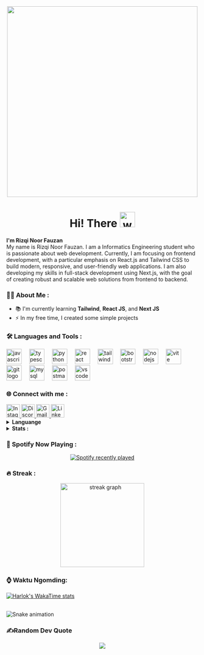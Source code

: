 <div align="center">
  <img src="https://gifdb.com/images/high/cartoon-character-louise-belcher-coding-is-fun-ctmkcciuc1gyxos2.gif" width="500px">
</div>
<h1 align="center">Hi! There <img src="https://user-images.githubusercontent.com/72663882/171687151-bb31c996-c9d2-49c8-b593-734946893b23.gif" alt="waving hand gif" aria-hidden="true" width="40" /></h1>
<p>
  <strong>I'm Rizqi Noor Fauzan</strong><br>
  My name is Rizqi Noor Fauzan.
  I am a Informatics Engineering student who is passionate about web development.
  Currently, I am focusing on frontend development, with a particular emphasis on React.js and Tailwind CSS to build modern, responsive, and user-friendly web applications.
  I am also developing my skills in full-stack development using Next.js, with the goal of creating robust and scalable web solutions from frontend to backend.
</p>



### 👩‍💻 About Me :

- 📚 I'm currently learning **Tailwind**, **React JS**, and **Next JS**  
- ⚡ In my free time, I created some simple projects

### 🛠️ Languages and Tools :

<div align="left">
  <img src="https://skillicons.dev/icons?i=js" height="40" alt="javascript logo"  />
  <img width="12" />
  <img src="https://skillicons.dev/icons?i=ts" height="40" alt="typescript logo"  />
  <img width="12" />
  <img src="https://skillicons.dev/icons?i=python" height="40" alt="python logo"  />
  <img width="12" />
  <img src="https://skillicons.dev/icons?i=react" height="40" alt="react logo"  />
  <img width="12" />
  <img src="https://skillicons.dev/icons?i=tailwind" height="40" alt="tailwindcss logo"  />
  <img width="12" />
  <img src="https://skillicons.dev/icons?i=bootstrap" height="40" alt="bootstrap logo"  />
  <img width="12" />
  <img src="https://skillicons.dev/icons?i=nodejs" height="40" alt="nodejs logo"  />
  <img width="12" />
  <img src="https://skillicons.dev/icons?i=vite" height="40" alt="vite logo"  />
  <img width="12" />
  <img src="https://skillicons.dev/icons?i=git" height="40" alt="git logo"  />
  <img width="12" />
  <img src="https://skillicons.dev/icons?i=mysql" height="40" alt="mysql logo"  />
  <img width="12" />
  <img src="https://skillicons.dev/icons?i=postman" height="40" alt="postman logo"  />
  <img width="12" />
  <img src="https://skillicons.dev/icons?i=vscode" height="40" alt="vscode logo"  />
</div>

###

### 🌐 Connect with me :

<div align="left">
  <a href="https://www.instagram.com/zann.7654?igsh=MXUwb2wzNzU1dGZhcg=">
    <img src="https://img.shields.io/static/v1?message=Instagram&logo=instagram&label=&color=E4405F&logoColor=white&style=for-the-badge" height="35" alt="Instagram" />
  </a>
  <a href="https://discord.com/users/zann0344">
    <img src="https://img.shields.io/static/v1?message=Discord&logo=discord&label=&color=7289DA&logoColor=white&style=for-the-badge" height="35" alt="Discord" />
  </a>
  <a href="mailto:rizqinoorf@gmail.com">
    <img src="https://img.shields.io/static/v1?message=Gmail&logo=gmail&label=&color=D14836&logoColor=white&style=for-the-badge" height="35" alt="Gmail" />
  </a>
  <a href="https://www.linkedin.com/in/rizqinoorfauzan">
    <img src="https://img.shields.io/static/v1?message=LinkedIn&logo=linkedin&label=&color=0077B5&logoColor=white&style=for-the-badge" height="35" alt="LinkedIn" />
  </a>
</div>

<details>
<summary><b>Languange </b></summary>
<br>
  
![Janfdev top langs](https://github-readme-stats.vercel.app/api/top-langs?username=janfdev&locale=en&hide_title=false&layout=compact&card_width=320&langs_count=6&theme=shades-of-purple&hide_border=false&order=2)

</details>


<details>
<summary><b>Stats : </b></summary>
<br>

![Janfdev top Stats](https://github-readme-stats.vercel.app/api?username=janfdev&hide_title=false&hide_rank=false&show_icons=true&include_all_commits=true&count_private=true&disable_animations=false&theme=shades-of-purple&locale=en&hide_border=false&order=1)
</details>
 
 ### 🎵 Spotify Now Playing :

<div align="center">
  <a href="https://spotify-recently-played-readme.vercel.app/api?user=31tsyhqczgzng3px7gcqb3lsg3iy">
    <img src="https://spotify-recently-played-readme.vercel.app/api?user=31tsyhqczgzng3px7gcqb3lsg3iy&count=2&unique=false" alt="Spotify recently played" />
  </a>
</div> 

### 🔥 Streak :
<div align="center">
    <img src="https://streak-stats.demolab.com?user=janfdev&locale=en&mode=daily&theme=shades-of-purple&hide_border=false&border_radius=5&order=3" height="220" alt="streak graph"  />
</div>

### ⌚ Waktu Ngomding:
[![Harlok's WakaTime stats](https://github-readme-stats.vercel.app/api/wakatime?username=janfdev)](https://github.com/janfdev/codewars)

<br clear="both">

<img src="https://raw.githubusercontent.com/janfdev/janfdev/output/snake.svg" alt="Snake animation" />

### ✍️Random Dev Quote
  <div align="center">
    <img src="https://quotes-github-readme.vercel.app/api?type=horizontal&theme=radical)" />
  </div>
